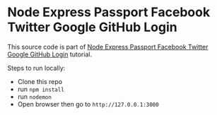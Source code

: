 # Node Express Passport Facebook Twitter Google GitHub Login

This source code is part of [Node Express Passport Facebook Twitter Google GitHub Login]() tutorial.

Steps to run locally:

* Clone this repo
* run `npm install`
* run `nodemon`
* Open browser then go to `http://127.0.0.1:3000`
